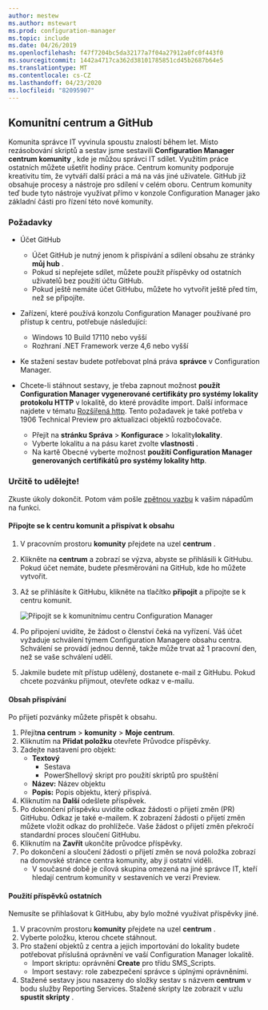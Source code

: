```yaml
---
author: mestew
ms.author: mstewart
ms.prod: configuration-manager
ms.topic: include
ms.date: 04/26/2019
ms.openlocfilehash: f47f7204bc5da32177a7f04a27912a0fc0f443f0
ms.sourcegitcommit: 1442a4717ca362d38101785851cd45b2687b64e5
ms.translationtype: MT
ms.contentlocale: cs-CZ
ms.lasthandoff: 04/23/2020
ms.locfileid: "82095907"
---
```

## <a name="community-hub-and-github"></a>Komunitní centrum a GitHub
<!--3555935 & 3555936-->

Komunita správce IT vyvinula spoustu znalostí během let. Místo rezásobování skriptů a sestav jsme sestavili **Configuration Manager centrum komunity** , kde je můžou správci IT sdílet. Využitím práce ostatních můžete ušetřit hodiny práce. Centrum komunity podporuje kreativitu tím, že vytváří další práci a má na vás jiné uživatele. GitHub již obsahuje procesy a nástroje pro sdílení v celém oboru. Centrum komunity teď bude tyto nástroje využívat přímo v konzole Configuration Manager jako základní části pro řízení této nové komunity.


### <a name="prerequisites"></a>Požadavky 

- Účet GitHub

  - Účet GitHub je nutný jenom k přispívání a sdílení obsahu ze stránky **můj hub** .
  - Pokud si nepřejete sdílet, můžete použít příspěvky od ostatních uživatelů bez použití účtu GitHub.
  - Pokud ještě nemáte účet GitHubu, můžete ho vytvořit ještě před tím, než se připojíte.

- Zařízení, které používá konzolu Configuration Manager používané pro přístup k centru, potřebuje následující:

   - Windows 10 Build 17110 nebo vyšší
   - Rozhraní .NET Framework verze 4,6 nebo vyšší

- Ke stažení sestav budete potřebovat plná práva **správce** v Configuration Manager.
- Chcete-li stáhnout sestavy, je třeba zapnout možnost **použít Configuration Manager vygenerované certifikáty pro systémy lokality protokolu HTTP** v lokalitě, do které provádíte import. Další informace najdete v tématu [Rozšířená http](../../../../plan-design/hierarchy/enhanced-http.md). Tento požadavek je také potřeba v 1906 Technical Preview pro aktualizaci objektů rozbočovače.

     - Přejít na **stránku Správa** > **Konfigurace** > lokality**lokality**.
     - Vyberte lokalitu a na pásu karet zvolte **vlastnosti** . 
     - Na kartě Obecné vyberte možnost **použití Configuration Manager generovaných certifikátů pro systémy lokality http**.

### <a name="try-it-out"></a>Určitě to udělejte!

Zkuste úkoly dokončit. Potom vám pošle [zpětnou vazbu](../../../../understand/find-help.md#product-feedback) k vašim nápadům na funkci.

#### <a name="join-the-community-hub-to-contribute-content"></a>Připojte se k centru komunit a přispívat k obsahu

1. V pracovním prostoru **komunity** přejdete na uzel **centrum** .
1. Klikněte na **centrum** a zobrazí se výzva, abyste se přihlásili k GitHubu. Pokud účet nemáte, budete přesměrováni na GitHub, kde ho můžete vytvořit.
1. Až se přihlásíte k GitHubu, klikněte na tlačítko **připojit** a připojte se k centru komunit.

   ![Připojit se k komunitnímu centru Configuration Manager](../../media/3555935-join-community-hub.png)

1. Po připojení uvidíte, že žádost o členství čeká na vyřízení. Váš účet vyžaduje schválení týmem Configuration Managere obsahu centra. Schválení se provádí jednou denně, takže může trvat až 1 pracovní den, než se vaše schválení udělí.
1. Jakmile budete mít přístup udělený, dostanete e-mail z GitHubu. Pokud chcete pozvánku přijmout, otevřete odkaz v e-mailu.

#### <a name="contribute-content"></a>Obsah přispívání

Po přijetí pozvánky můžete přispět k obsahu.

1. Přejít**na centrum** >  **komunity** > **Moje centrum**.
1. Kliknutím na **Přidat položku** otevřete Průvodce příspěvky.
1. Zadejte nastavení pro objekt:
   - **Textový** 
     - Sestava
     - PowerShellový skript pro použití skriptů pro spuštění
   - **Název:** Název objektu
   - **Popis:** Popis objektu, který přispívá.
1. Kliknutím na **Další** odešlete příspěvek.
1. Po dokončení příspěvku uvidíte odkaz žádosti o přijetí změn (PR) GitHubu. Odkaz je také e-mailem. K zobrazení žádosti o přijetí změn můžete vložit odkaz do prohlížeče. Vaše žádost o přijetí změn překročí standardní proces sloučení GitHubu.
1. Kliknutím na **Zavřít** ukončíte průvodce příspěvky.
1. Po dokončení a sloučení žádosti o přijetí změn se nová položka zobrazí na domovské stránce centra komunity, aby ji ostatní viděli.
   - V současné době je cílová skupina omezená na jiné správce IT, kteří hledají centrum komunity v sestaveních ve verzi Preview.

#### <a name="use-the-contributions-of-others"></a>Použití příspěvků ostatních

Nemusíte se přihlašovat k GitHubu, aby bylo možné využívat příspěvky jiné.

1. V pracovním prostoru **komunity** přejdete na uzel **centrum** .
1. Vyberte položku, kterou chcete stáhnout.
1. Pro stažení objektů z centra a jejich importování do lokality budete potřebovat příslušná oprávnění ve vaší Configuration Manager lokalitě.
    - Import skriptu: oprávnění **Create** pro třídu SMS_Scripts.
    - Import sestavy: role zabezpečení správce s úplnými oprávněními.
1. Stažené sestavy jsou nasazeny do složky sestav s názvem **centrum** v bodu služby Reporting Services. Stažené skripty lze zobrazit v uzlu **spustit skripty** .

